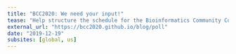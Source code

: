 ```yaml
---
title: "BCC2020: We need your input!"
tease: "Help structure the schedule for the Bioinformatics Community Conference 2020"
external_url: "https://bcc2020.github.io/blog/poll"
date: "2019-12-19"
subsites: [global, us]
---
```


